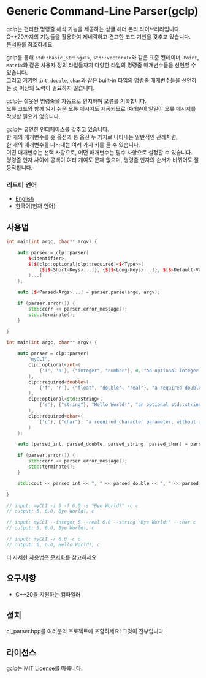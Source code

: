# Generic Command-Line Parser(gclp)

gclp는 편리한 명령줄 해석 기능을 제공하는 싱글 헤더 온리 라이브러리입니다.    
C++20까지의 기능들을 활용하여 제네릭하고 견고한 코드 기반을 갖추고 있습니다.   
[문서화](https://woon-2.github.io/gclp/)를 참조하세요.

gclp를 통해 `std::basic_string<T>`, `std::vector<T>`와 같은 표준 컨테이너, `Point`, `Matrix`와 같은 사용자 정의 타입들까지 다양한 타입의 명령줄 매개변수들을 선언할 수 있습니다.    
그리고 거기엔 `int`, `double`, `char`과 같은 built-in 타입의 명령줄 매개변수들을 선언하는 것 이상의 노력이 필요하지 않습니다.

gclp는 잘못된 명령줄을 자동으로 인지하며 오류를 기록합니다.    
오류 코드와 함께 읽기 쉬운 오류 메시지도 제공되므로 여러분이 일일이 오류 메시지를 작성할 필요가 없습니다.

gclp는 유연한 인터페이스를 갖추고 있습니다.   
한 개의 매개변수를 숏 옵션과 롱 옵션 두 가지로 나타내는 일반적인 관례처럼,    
한 개의 매개변수를 나타내는 여러 가지 키를 둘 수 있습니다.     
어떤 매개변수는 선택 사항으로, 어떤 매개변수는 필수 사항으로 설정할 수 있습니다.   
명령줄 인자 사이에 공백이 여러 개여도 문제 없으며, 명령줄 인자의 순서가 바뀌어도 잘 동작합니다.

### 리드미 언어

- [English](https://github.com/Woon-2/gclp/blob/main/README.md)
- 한국어(현재 언어)

## 사용법

```cpp
int main(int argc, char** argv) {

    auto parser = clp::parser(
        $<identifier>,
        $[$[clp::optional|clp::required]<$<Type>>(
            {$[$<Short-Keys>...]}, {$[$<Long-Keys>...]}, $[$<Default-Value>], $<Brief-Description>
        )...]
    );

    auto [$<Parsed-Args>...] = parser.parse(argc, argv);

    if (parser.error()) {
        std::cerr << parser.error_message();
        std::terminate();
    }

}
```

```cpp
int main(int argc, char** argv) {

    auto parser = clp::parser(
        "myCLI",
        clp::optional<int>(
            {'i', 'n'}, {"integer", "number"}, 0, "an optional integer parameter"
        ),
        clp::required<double>(
            {'f', 'r'}, {"float", "double", "real"}, "a required double parameter, without default value"
        ),
        clp::optional<std::string>(
            {'s'}, {"string"}, "Hello World!", "an optional std::string parameter"
        ),
        clp::required<char>(
            {'c'}, {"char"}, "a required character parameter, without default value"
        )
    );

    auto [parsed_int, parsed_double, parsed_string, parsed_char] = parser.parse(argc, argv);

    if (parser.error()) {
        std::cerr << parser.error_message();
        std::terminate();
    }

    std::cout << parsed_int << ", " << parsed_double << ", " << parsed_string << ", " << parsed_char << '\n';

}

// input: myCLI -i 5 -f 6.0 -s "Bye World!" -c c
// output: 5, 6.0, Bye World!, c

// input: myCLI --integer 5 --real 6.0 --string "Bye World!" --char c
// output: 5, 6.0, Bye World!, c

// input: myCLI -r 6.0 -c c
// output: 0, 6.0, Hello World!, c
```

더 자세한 사용법은 [문서화](https://woon-2.github.io/gclp/)를 참고하세요.

## 요구사항

- C++20을 지원하는 컴파일러

## 설치

cl_parser.hpp를 여러분의 프로젝트에 포함하세요! 그것이 전부입니다.

## 라이선스

gclp는 [MIT License](https://github.com/Woon-2/gclp/blob/main/LICENSE)를 따릅니다.